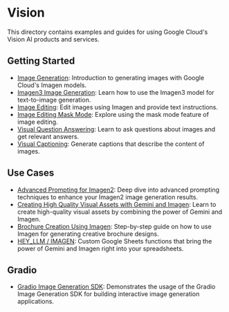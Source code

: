 # Vision

This directory contains examples and guides for using Google Cloud's Vision AI products and services.

## Getting Started

- [Image Generation](getting-started/image_generation.ipynb): Introduction to generating images with Google Cloud's Imagen models.
- [Imagen3 Image Generation](getting-started/imagen3_image_generation.ipynb): Learn how to use the Imagen3 model for text-to-image generation.
- [Image Editing](getting-started/image_editing.ipynb): Edit images using Imagen and provide text instructions.
- [Image Editing Mask Mode](getting-started/image_editing_maskmode.ipynb): Explore using the mask mode feature of image editing.
- [Visual Question Answering](getting-started/visual_question_answering.ipynb): Learn to ask questions about images and get relevant answers.
- [Visual Captioning](getting-started/visual_captioning.ipynb): Generate captions that describe the content of images.

## Use Cases

- [Advanced Prompting for Imagen2](use-cases/advanced_prompting_for_imagen2.ipynb): Deep dive into advanced prompting techniques to enhance your Imagen2 image generation results.
- [Creating High Quality Visual Assets with Gemini and Imagen](use-cases/creating_high_quality_visual_assets_with_gemini_and_imagen.ipynb): Learn to create high-quality visual assets by combining the power of Gemini and Imagen.
- [Brochure Creation Using Imagen](use-cases/brochure-creation-using-imagen/brochure_creation_using_imagen.ipynb): Step-by-step guide on how to use Imagen for generating creative brochure designs.
- [HEY_LLM / IMAGEN](use-cases/hey_llm/README.md): Custom Google Sheets functions that bring the power of Gemini and Imagen right into your spreadsheets.

## Gradio

- [Gradio Image Generation SDK](gradio/gradio_image_generation_sdk.ipynb): Demonstrates the usage of the Gradio Image Generation SDK for building interactive image generation applications.
